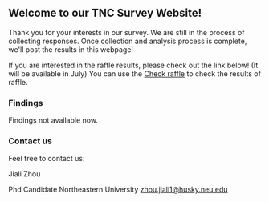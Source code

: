 ## Welcome to our TNC Survey Website!

Thank you for your interests in our survey. We are still in the process of collecting responses. Once collection and analysis process is complete, we'll post the results in this webpage!

If you are interested in the raffle results, please check out the link below! (It will be available in July)
You can use the [Check raffle](https://github.com/jializhouneu/TNCSurvey/edit/master/README.md) to check the results of raffle. 

### Findings

Findings not available now. 

### Contact us

Feel free to contact us: 

Jiali Zhou

Phd Candidate
Northeastern University
zhou.jiali1@husky.neu.edu
